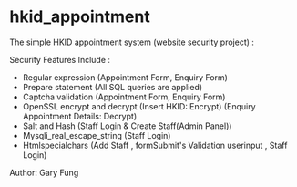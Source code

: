 # hkid_appointment
The simple HKID appointment system (website security project) :

 Security Features Include :

 - Regular expression (Appointment Form, Enquiry Form)
 - Prepare statement (All SQL queries are applied)
 - Captcha validation (Appointment Form, Enquiry Form)
 - OpenSSL encrypt and decrypt (Insert HKID: Encrypt) (Enquiry Appointment Details: Decrypt)
 - Salt and Hash (Staff Login & Create Staff(Admin Panel))
 - Mysqli_real_escape_string (Staff Login)
 - Htmlspecialchars (Add Staff , formSubmit's Validation userinput , Staff Login)

 Author: Gary Fung